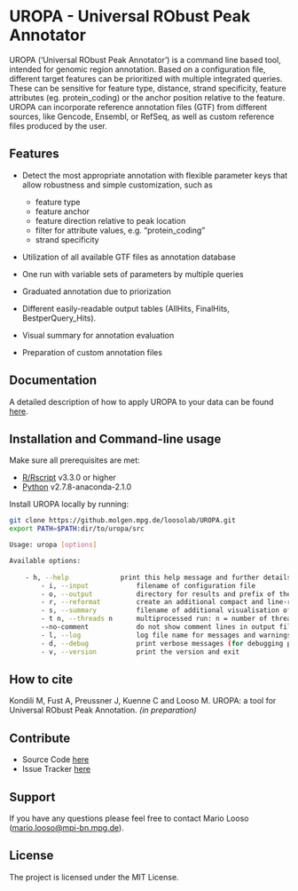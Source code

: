 UROPA - Universal RObust Peak Annotator
=======================================

UROPA (‘Universal RObust Peak Annotator’) is a command line based tool, intended for genomic region
annotation. Based on a configuration file, different target features can be prioritized with multiple integrated queries. 
These can be sensitive for feature type, distance, strand specificity, feature attributes (eg. protein_coding) or the anchor position relative to the feature. 
UROPA can incorporate reference annotation files (GTF) from different sources, like Gencode, Ensembl, or RefSeq, 
as well as custom reference files produced by the user.

Features
--------

-  Detect the most appropriate annotation with flexible parameter keys that allow
   robustness and simple customization, such as
   
   -  feature type
   -  feature anchor
   -  feature direction relative to peak location
   -  filter for attribute values, e.g. “protein\_coding”
   -  strand specificity

-  Utilization of all available GTF files as annotation database
-  One run with variable sets of parameters by multiple queries
-  Graduated annotation due to priorization
-  Different easily-readable output tables (AllHits, FinalHits, BestperQuery\_Hits).
-  Visual summary for annotation evaluation
-  Preparation of custom annotation files

Documentation
--------------
A detailed description of how to apply UROPA to your data can be found [here](http://uropa-manual.readthedocs.io/).

Installation and Command-line usage
------------------------------------
Make sure all prerequisites are met:

- [R/Rscript](http://www.r-project.org/)  v3.3.0 or higher
- [Python](http://continuum.io/downloads) v2.7.8-anaconda-2.1.0

Install UROPA locally by running:

```bash
git clone https://github.molgen.mpg.de/loosolab/UROPA.git
export PATH=$PATH:dir/to/uropa/src
```

```bash                        
Usage: uropa [options]          

Available options:
	
	- h, --help             print this help message and further details on the configuration file
        - i, --input            filename of configuration file
        - o, --output           directory for results and prefix of the output file name
        - r, --reformat         create an additional compact and line-reduced table as result file
        - s, --summary          filename of additional visualisation of results in graphical format
        - t n, --threads n      multiprocessed run: n = number of threads to run annotation process
        --no-comment            do not show comment lines in output files
        - l, --log              log file name for messages and warnings
        - d, --debug            print verbose messages (for debugging purposes)
        - v, --version          print the version and exit
```

How to cite
-----------

Kondili M, Fust A, Preussner J, Kuenne C and Looso M. UROPA: a tool for Universal RObust Peak Annotation. *(in preparation)*

Contribute
----------

* Source Code [here](https://github.molgen.mpg.de/loosolab/UROPA)
* Issue Tracker [here](https://github.molgen.mpg.de/loosolab/UROPA/issues)

Support
-------

If you have any questions please feel free to contact Mario Looso (mario.looso@mpi-bn.mpg.de).

License
-------

The project is licensed under the MIT License.
